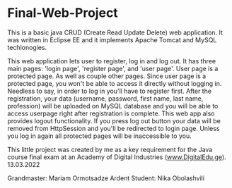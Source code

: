 # Final-Web-Project

This is a basic java CRUD (Create Read Update Delete) web application. 
It was written in Eclipse EE and it implements Apache Tomcat and MySQL techlonogies.

This web application lets user to register, log in and log out.
It has three main pages: 'login page', 'register page', and 'user page'. 
User page is a protected page. As well as couple other pages. 
Since user page is a protected page, you won't be able to access it directly without logging in. 
Needless to say, in order to log in you'll have to register first.
After the registration, your data (username, password, first name, last name, profession) will be
uploaded on MySQL database and you will be able to access userpage right after registration is complete. 
This web app also provides logout functionality. If you press log out button 
your data will be removed from HttpSession and you'll be redirected to login page.
Unless you log in again all protected pages will be inaccessible to you. 


This little project was created by me as a key requirement for the Java course final exam 
at an Academy of Digital Industries (www.DigitalEdu.ge). 13.03.2022

Grandmaster: Mariam Ormotsadze
Ardent Student: Nika Obolashvili
